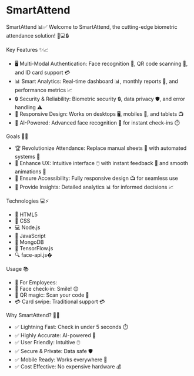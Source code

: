 # SmartAttend

SmartAttend 📊✅
Welcome to SmartAttend, the cutting-edge biometric attendance solution! 🎯💻🔒

Key Features ✨📈
- 🖥️ Multi-Modal Authentication: Face recognition 👤, QR code scanning 📱, and ID card support 💳
- 📊 Smart Analytics: Real-time dashboard 📊, monthly reports 📆, and performance metrics 📈
- 🔒 Security & Reliability: Biometric security 🔒, data privacy 🛡️, and error handling ⚠️
- 📱 Responsive Design: Works on desktops 🖥️, mobiles 📱, and tablets 📺
- 🤖 AI-Powered: Advanced face recognition 🤖 for instant check-ins ⏱️

Goals 🎯🌟
- 🏆 Revolutionize Attendance: Replace manual sheets 📝 with automated systems 🤖
- 🌟 Enhance UX: Intuitive interface 🖱️ with instant feedback 📣 and smooth animations 🎨
- 📱 Ensure Accessibility: Fully responsive design 📺 for seamless use
- 🎯 Provide Insights: Detailed analytics 📊 for informed decisions 📈

Technologies 💻⚡
- 📱 HTML5
- 🎨 CSS
- 💻 Node.js
- 🎨 JavaScript
- 💾 MongoDB
- 🤖 TensorFlow.js
- 🔍 face-api.js�

Usage 📚
* 👥 For Employees:
* 👤 Face check-in: Smile! 😊
* 📱 QR magic: Scan your code 📲
* 💳 Card swipe: Traditional support 💳

Why SmartAttend? 🎉✅
- ✅ Lightning Fast: Check in under 5 seconds ⏱️
- ✅ Highly Accurate: AI-powered 🤖
- ✅ User Friendly: Intuitive 🖱️
- ✅ Secure & Private: Data safe 🛡️
- ✅ Mobile Ready: Works everywhere 📱
- ✅ Cost Effective: No expensive hardware 💰
